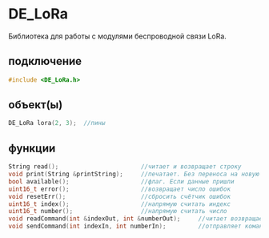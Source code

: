 # DE_LoRa

Библиотека для работы с модулями беспроводной связи LoRa.

## подключение
```cpp
#include <DE_LoRa.h>
```
## объект(ы)
```cpp
DE_LoRa lora(2, 3);  //пины
```
## функции
```cpp
String read();                       //читает и возвращает строку
void print(String &printString);     //печатает. Без переноса на новую строку
bool available();                    //флаг. Если данные пришли
uint16_t error();                    //возвращает число ошибок
void resetErr();                     //сбросить счётчик ошибок
uint16_t index();                    //напрямую считать индекс
uint16_t number();                   //напрямую считать число
void readCommand(int &indexOut, int &numberOut);     //читает возвращает индекс и число
void sendCommand(int indexIn, int numberIn);         //отправляет команду по индексу и числу
```
